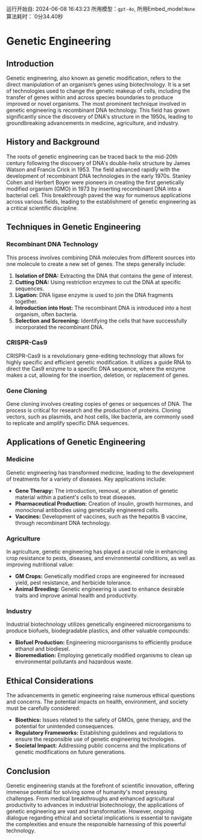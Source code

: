 运行开始自: 2024-06-08 16:43:23
所用模型：`gpt-4o`, 所用Embed_model:`None`
算法耗时：`0分34.40秒
# Genetic Engineering

## Introduction
Genetic engineering, also known as genetic modification, refers to the direct manipulation of an organism’s genes using biotechnology. It is a set of technologies used to change the genetic makeup of cells, including the transfer of genes within and across species boundaries to produce improved or novel organisms. The most prominent technique involved in genetic engineering is recombinant DNA technology. This field has grown significantly since the discovery of DNA's structure in the 1950s, leading to groundbreaking advancements in medicine, agriculture, and industry.

## History and Background
The roots of genetic engineering can be traced back to the mid-20th century following the discovery of DNA's double-helix structure by James Watson and Francis Crick in 1953. The field advanced rapidly with the development of recombinant DNA technologies in the early 1970s. Stanley Cohen and Herbert Boyer were pioneers in creating the first genetically modified organism (GMO) in 1973 by inserting recombinant DNA into a bacterial cell. This breakthrough paved the way for numerous applications across various fields, leading to the establishment of genetic engineering as a critical scientific discipline.

## Techniques in Genetic Engineering

### Recombinant DNA Technology
This process involves combining DNA molecules from different sources into one molecule to create a new set of genes. The steps generally include:
1. **Isolation of DNA:** Extracting the DNA that contains the gene of interest.
2. **Cutting DNA:** Using restriction enzymes to cut the DNA at specific sequences.
3. **Ligation:** DNA ligase enzyme is used to join the DNA fragments together.
4. **Introduction into Host:** The recombinant DNA is introduced into a host organism, often bacteria.
5. **Selection and Screening:** Identifying the cells that have successfully incorporated the recombinant DNA.

### CRISPR-Cas9
CRISPR-Cas9 is a revolutionary gene-editing technology that allows for highly specific and efficient genetic modification. It utilizes a guide RNA to direct the Cas9 enzyme to a specific DNA sequence, where the enzyme makes a cut, allowing for the insertion, deletion, or replacement of genes.

### Gene Cloning
Gene cloning involves creating copies of genes or sequences of DNA. The process is critical for research and the production of proteins. Cloning vectors, such as plasmids, and host cells, like bacteria, are commonly used to replicate and amplify specific DNA sequences.

## Applications of Genetic Engineering

### Medicine
Genetic engineering has transformed medicine, leading to the development of treatments for a variety of diseases. Key applications include:
- **Gene Therapy:** The introduction, removal, or alteration of genetic material within a patient's cells to treat diseases.
- **Pharmaceutical Production:** Creation of insulin, growth hormones, and monoclonal antibodies using genetically engineered cells.
- **Vaccines:** Development of vaccines, such as the hepatitis B vaccine, through recombinant DNA technology.

### Agriculture
In agriculture, genetic engineering has played a crucial role in enhancing crop resistance to pests, diseases, and environmental conditions, as well as improving nutritional value:
- **GM Crops:** Genetically modified crops are engineered for increased yield, pest resistance, and herbicide tolerance.
- **Animal Breeding:** Genetic engineering is used to enhance desirable traits and improve animal health and productivity.

### Industry
Industrial biotechnology utilizes genetically engineered microorganisms to produce biofuels, biodegradable plastics, and other valuable compounds:
- **Biofuel Production:** Engineering microorganisms to efficiently produce ethanol and biodiesel.
- **Bioremediation:** Employing genetically modified organisms to clean up environmental pollutants and hazardous waste.

## Ethical Considerations
The advancements in genetic engineering raise numerous ethical questions and concerns. The potential impacts on health, environment, and society must be carefully considered:
- **Bioethics:** Issues related to the safety of GMOs, gene therapy, and the potential for unintended consequences.
- **Regulatory Frameworks:** Establishing guidelines and regulations to ensure the responsible use of genetic engineering technologies.
- **Societal Impact:** Addressing public concerns and the implications of genetic modifications on future generations.

## Conclusion
Genetic engineering stands at the forefront of scientific innovation, offering immense potential for solving some of humanity's most pressing challenges. From medical breakthroughs and enhanced agricultural productivity to advances in industrial biotechnology, the applications of genetic engineering are vast and transformative. However, ongoing dialogue regarding ethical and societal implications is essential to navigate the complexities and ensure the responsible harnessing of this powerful technology.